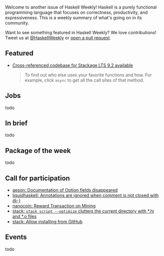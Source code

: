 <!-- 2017-08-31 -->

Welcome to another issue of Haskell Weekly!
Haskell is a purely functional programming language that focuses on correctness, productivity, and expressiveness.
This is a weekly summary of what's going on in its community.

Want to see something featured in Haskell Weekly?
We love contributions!
Tweet us at [@HaskellWeekly](https://twitter.com/haskellweekly) or [open a pull request](https://github.com/haskellweekly/haskellweekly.github.io).

## Featured

-   [Cross-referenced codebase for Stackage LTS 9.2 available](https://mail.haskell.org/pipermail/haskell-cafe/2017-August/127823.html)

    > To find out who else uses your favorite functions and how. For example, click `async` to get all the call sites of that method.

## Jobs

todo

## In brief

todo

## Package of the week

todo

## Call for participation

-   [aeson: Documentation of Option fields disappeared](https://github.com/bos/aeson/issues/576)
-   [liquidhaskell: Annotations are ignored when comment is not closed with @-}](https://github.com/ucsd-progsys/liquidhaskell/issues/1049)
-   [nanocoin: Reward Transaction on Mining](https://github.com/tdietert/nanocoin/issues/7)
-   [stack: `stack script --optimize` clutters the current directory with *.hi and *.o files](https://github.com/commercialhaskell/stack/issues/3371)
-   [stack: Allow installing from GitHub](https://github.com/commercialhaskell/stack/issues/1278)

## Events

todo
